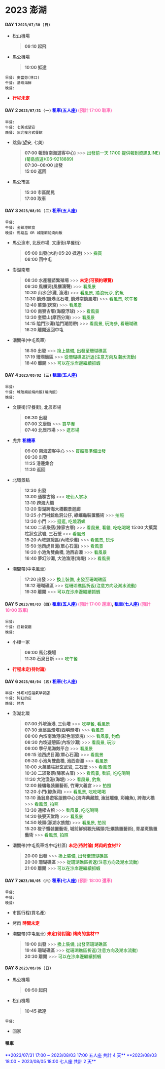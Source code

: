 # 2023 澎湖

#### DAY 1          **`2023/07/30 (日)`**

 * 松山機場

   > **09:10 起飛**

 * 馬公機場

   > **10:00 抵達**

```
早餐: 麥當勞(林口)
午餐: 清峰海鮮
晚餐:
```

 * <font color="red">**行程未定**</font>


#### DAY 2          **`2023/07/31 (一)`**          **<font color="blue">租車(五人座)</font>** **<font color="hotpink">(預計 17:00 取車)</font>**

```
早餐:
午餐: 七美或望安
晚餐: 紫光複合式餐飲
```

 * 跳島(望安, 七美)

   > **07:00 報到(南海遊客中心)** >>> <font color="green">出發前一天 17:00 提供報到資訊(LINE)(菊島旅遊)(06-9218889)</font>  
   > **07:30~08:00 出發**  
   > **15:00 返回**

 * 馬公市區

   > **15:30 市區閒晃**  
   > **17:00 取車**


#### DAY 3          **`2023/08/01 (二)`**          **<font color="blue">租車(五人座)</font>**

```
早餐:
午餐: 金鎖港飲食
晚餐: 馬路益 OR 城隍廟前燒肉飯
```

 * 馬公漁市, 北辰市場, 文康街(早餐街)

   > **05:00 出發(大約 05:20 抵達)** >>> <font color="green">採買</font>  
   > **08:00 回中屯**

 * 澎湖南環

   > **08:30 水產種苗繁殖場**  >>> <font color="red">**未定(可預約導覽)**</font>  
   > **09:30 風櫃洞(風櫃濤聲)** >>> <font color="green">看風景</font>  
   > **10:30 山水(沙灘, 漁港)** >>> <font color="green">看風景, 踏浪玩沙, 釣魚</font>  
   > **11:30 鎖港(鎖港北石塔, 鎖港南鎮風塔)** >>> <font color="green">看風景, 吃午餐</font>  
   > **12:40 菓葉(灰窯)** >>> <font color="green">看風景</font>  
   > **13:00 南寮古厝(海廢浮球)** >>> <font color="green">看風景</font>  
   > **13:30 奎壁山(摩西分海)** >>> <font color="green">看風景</font>  
   > **14:15 隘門沙灘(隘門潮間帶)** >>> <font color="green">看風景, 玩海參, 看珊瑚礁</font>  
   > **16:20 離開返回中屯**

 * 潮間帶(中屯風車)

   > **16:50 出發** >>> <font color="green">換上裝備, 出發至珊瑚礁區</font>  
   > **17:19 珊瑚礁區** >>> <font color="green">從珊瑚礁區折返(注意方向及潮水流動)</font>  
   > **18:40 離開** >>> <font color="green">可以在沙岸邊繼續抓蝦</font>


#### DAY 4          **`2023/08/02 (三)`**          **<font color="blue">租車(五人座)</font>**

```
早餐:
午餐: 城隍廟前燒肉飯(燒肉飯)
晚餐:
```

 * 文康街(早餐街), 北辰市場

   > **06:30 出發**  
   > **07:00 文康街** >>> <font color="green">買早餐</font>  
   > **07:40 北辰市場** >>> <font color="green">逛市場</font>

 * 虎井     **<font color="blue">租機車</font>**

   > **09:00 南海遊客中心** >>> <font color="green">買船票準備出發</font>  
   > **09:30 出發**  
   > **11:25 港邊集合**  
   > **11:30 返回**

 * 北環景點

   > **12:30 出發**  
   > **13:00 通樑古榕** >>> <font color="green">吃仙人掌冰</font>  
   > **13:10 跨海大橋**  
   > **13:20 澎湖跨海大橋觀景迴廊**  
   > **13:25 小門村鯨魚洞公仔, 綠蠵龜裝置藝術** >>> <font color="green">拍照</font>  
   > **13:30 小門** >>> <font color="green">逛逛, 吃燒酒螺</font>  
   > **14:00 二崁聚落(陳家古厝)** >>> <font color="green">看風景, 看貓, 吃吃喝喝</font>
   > **15:00 大菓葉柱狀玄武岩, 三石壁** >>> <font color="green">看風景</font>  
   > **15:20 內垵遊憩區(內垵沙灘)** >>> <font color="green">看風景, 玩沙</font>  
   > **15:50 池西虎目滬(單心石滬)** >>> <font color="green">看風景</font>  
   > **16:20 小池角雙曲橋, 池西岩瀑** >>> <font color="green">看風景</font>  
   > **16:40 夢幻沙灘, 大池漁港(海堤)** >>> <font color="green">看風景</font>  

 * 潮間帶(中屯風車)

   > **17:20 出發** >>> <font color="green">換上裝備, 出發至珊瑚礁區</font>  
   > **18:12 珊瑚礁區** >>> <font color="green">從珊瑚礁區折返(注意方向及潮水流動)</font>  
   > **19:30 離開** >>> <font color="green">可以在沙岸邊繼續抓蝦</font>


#### DAY 5          **`2023/08/03 (四)`**          **<font color="blue">租車(五人座)</font>** **<font color="hotpink">(預計 17:00 還車)</font>**, **<font color="blue">租車(七人座)</font>** **<font color="hotpink">(預計 18:00 取車)</font>**

```
早餐:
午餐: 日新餐廳
晚餐:
```

 * 小樺一家
 
   > **09:00 馬公機場**  
   > **11:30 石泉日新**  >>> <font color="green">吃午餐</font>

 * <font color="red">**行程未定(待討論)**</font>


#### DAY 6          **`2023/08/04 (五)`**          **<font color="blue">租車(七人座)</font>**

```
早餐: 外垵刈包福氣早餐店
午餐: 阿虹的店
晚餐: 烤肉
```

 * 澎湖北環

   > **07:00 外垵漁港, 三仙塔** >>> <font color="green">吃早餐, 看風景</font>  
   > **07:30 漁翁島燈塔(西嶼燈塔)** >>> <font color="green">看風景</font>  
   > **08:00 內垵南漁港(彩色消波塊)** >>> <font color="green">看風景, 釣魚</font>  
   > **08:30 內垵遊憩區(內垵沙灘)** >>> <font color="green">看風景, 玩沙</font>  
   > **09:00 學仔尾海蝕平台** >>> <font color="green">看風景</font>  
   > **09:15 池西虎目滬(單心石滬)** >>> <font color="green">看風景</font>  
   > **09:30 小池角雙曲橋, 池西岩瀑** >>> <font color="green">看風景</font>  
   > **10:00 大菓葉柱狀玄武岩, 三石壁** >>> <font color="green">看風景</font>  
   > **10:30 二崁聚落(陳家古厝)** >>> <font color="green">看風景, 看貓, 吃吃喝喝</font>  
   > **11:30 大池漁港(海堤)** >>> <font color="green">看風景, 釣魚</font>  
   > **12:00 綠蠵龜裝置藝術, 竹灣大義宮** >>> <font color="green">拍照</font>  
   > **12:20 小門(鯨魚洞)** >>> <font color="green">看風景, 吃吃喝喝</font>  
   > **13:10 漁翁島遊客服務中心(海洋典藏館, 漁翁雕像, 彩繪魚), 跨海大橋**  >>> <font color="green">看風景, 拍照</font>  
   > **13:30 通樑古榕** >>> <font color="green">看風景, 吃吃喝喝</font>  
   > **14:20 後寮天堂路** >>> <font color="green">看風景</font>  
   > **14:50 岐頭(澎湖水族館)** >>> <font color="green">看風景, 拍照</font>  
   > **15:20 梭子蟹裝置藝術, 城前鮮蚵觀光碼頭(牡蠣裝置藝術), 青星斑裝置藝術** >>> <font color="green">看風景, 拍照</font>

 * 潮間帶(中屯風車或中屯社區) <font color="red">**未定(待討論) 烤肉的食材??**</font>

   > **20:00 出發** >>> <font color="green">換上裝備, 出發至珊瑚礁區</font>  
   > **20:30 珊瑚礁區** >>> <font color="green">從珊瑚礁區折返(注意方向及潮水流動)</font>  
   > **21:00 離開** >>> <font color="green">可以在沙岸邊繼續抓蝦</font>


#### DAY 7          **`2023/08/05 (六)`**          **<font color="blue">租車(七人座)</font>** **<font color="hotpink">(預計 18:00 還車)</font>**

```
早餐:
午餐:
晚餐:
```

 * 市區行程(買名產)

 * 烤肉 <font color="red">**時間未定**</font>

 * 潮間帶(中屯風車) <font color="red">**未定(待討論) 烤肉的食材??**</font>

   > **19:00 出發** >>> <font color="green">換上裝備, 出發至珊瑚礁區</font>  
   > **19:46 珊瑚礁區** >>> <font color="green">從珊瑚礁區折返(注意方向及潮水流動)</font>  
   > **20:30 離開** >>> <font color="green">可以在沙岸邊繼續抓蝦</font>


#### DAY 8          **`2023/08/06 (日)`**

 * 馬公機場

   > **09:50 起飛**

 * 松山機場

   > **10:45 抵達**

```
早餐:
```

 * 回家

 

#### 租車

<font color="blue">
**2023/07/31 17:00 ~ 2023/08/03 17:00 五人座 共計 4 天**  
**2023/08/03 18:00 ~ 2023/08/05 18:00 七人座 共計 2 天**
</font>

